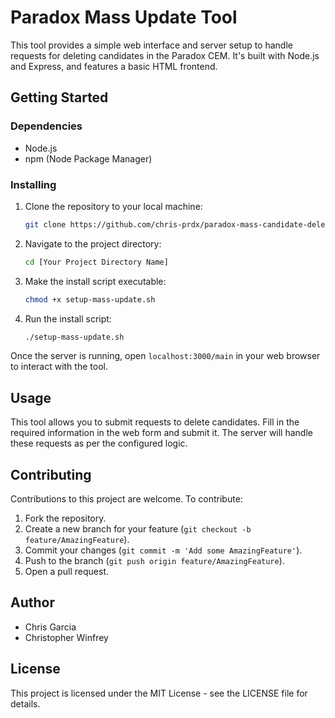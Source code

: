 
# Paradox Mass Update Tool

This tool provides a simple web interface and server setup to handle requests for deleting candidates in the Paradox CEM. It's built with Node.js and Express, and features a basic HTML frontend.

## Getting Started

### Dependencies

- Node.js
- npm (Node Package Manager)

### Installing

1. Clone the repository to your local machine:
   ```bash
   git clone https://github.com/chris-prdx/paradox-mass-candidate-deletion-tool
   ```

2. Navigate to the project directory:
   ```bash
   cd [Your Project Directory Name]
   ```

3. Make the install script executable:
   ```bash
   chmod +x setup-mass-update.sh
   ```
4. Run the install script:
   ```bash
   ./setup-mass-update.sh
   ```

Once the server is running, open `localhost:3000/main` in your web browser to interact with the tool.

## Usage

This tool allows you to submit requests to delete candidates. Fill in the required information in the web form and submit it. The server will handle these requests as per the configured logic.

## Contributing

Contributions to this project are welcome. To contribute:

1. Fork the repository.
2. Create a new branch for your feature (`git checkout -b feature/AmazingFeature`).
3. Commit your changes (`git commit -m 'Add some AmazingFeature'`).
4. Push to the branch (`git push origin feature/AmazingFeature`).
5. Open a pull request.

## Author

- Chris Garcia
- Christopher Winfrey

## License

This project is licensed under the MIT License - see the LICENSE file for details.
